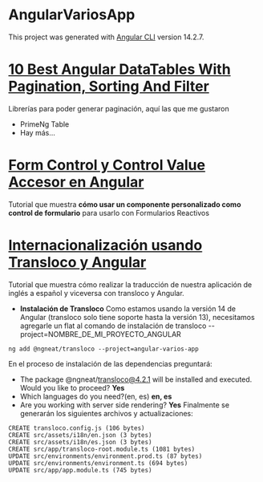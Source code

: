 # AngularVariosApp

This project was generated with [Angular CLI](https://github.com/angular/angular-cli) version 14.2.7.

# [10 Best Angular DataTables With Pagination, Sorting And Filter](https://www.ngdevelop.tech/best-angular-tables/)

Librerías para poder generar paginación, aquí las que me gustaron

- PrimeNg Table
- Hay más...

# [Form Control y Control Value Accesor en Angular](https://www.youtube.com/watch?v=UabeWOGqtvM&list=PLy09ETjgu8VqKGRs1UFq3ZiFbY0zzhdLr)
Tutorial que muestra **cómo usar un componente personalizado como control de formulario** para usarlo con Formularios Reactivos

# [Internacionalización usando Transloco y Angular](https://www.youtube.com/watch?v=p_M-MMBXOxk&list=PLy09ETjgu8VqKGRs1UFq3ZiFbY0zzhdLr&index=6)
Tutorial que muestra cómo realizar la traducción de nuestra aplicación de inglés a español y viceversa con transloco y Angular.

- **Instalación de Transloco**
Como estamos usando la versión 14 de Angular (transloco solo tiene soporte hasta la versión 13), necesitamos agregarle un flat al comando de 
instalación de transloco --project=NOMBRE_DE_MI_PROYECTO_ANGULAR
```
ng add @ngneat/transloco --project=angular-varios-app
```

En el proceso de instalación de las dependencias preguntará:
- The package @ngneat/transloco@4.2.1 will be installed and executed. Would you like to proceed? **Yes**
- Which languages do you need?(en, es) **en, es**
- Are you working with server side rendering? **Yes**
Finalmente se generarán los siguientes archivos y actualizaciones:
```
CREATE transloco.config.js (106 bytes)
CREATE src/assets/i18n/en.json (3 bytes)
CREATE src/assets/i18n/es.json (3 bytes)
CREATE src/app/transloco-root.module.ts (1081 bytes)
UPDATE src/environments/environment.prod.ts (87 bytes)
UPDATE src/environments/environment.ts (694 bytes)
UPDATE src/app/app.module.ts (745 bytes)
```